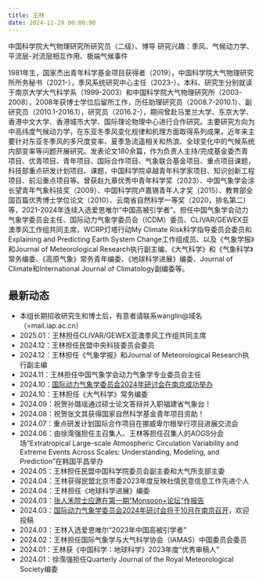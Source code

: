 ```yaml
---
title: 王林 
date: 2024-11-29 00:00:00
---
```

中国科学院大气物理研究所研究员（二级）、博导
研究兴趣：季风、气候动力学、平流层-对流层相互作用、极端气候事件

1981年生，国家杰出青年科学基金项目获得者（2019），中国科学院大气物理研究所所务秘书（2021-），季风系统研究中心主任（2023-）。本科、研究生分别就读于南京大学大气科学系（1999-2003）和中国科学院大气物理研究所（2003-2008），2008年获博士学位后留所工作，历任助理研究员（2008.7-2010.1）、副研究员（2010.1-2016.1），研究员（2016.2-），期间曾赴马里兰大学、东京大学、香港中文大学、香港城市大学、国际理论物理中心进行合作研究。主要研究方向为中高纬度气候动力学，在东亚冬季风变化规律和机理方面取得系列成果，近年来主要针对东亚冬季风的多尺度变率、夏季急流遥相关和热浪、全球变化中的气候系统内部变率等问题开展研究。发表论文180余篇，作为负责人主持/完成基金委杰青项目、优青项目、青年项目、国际合作项目、气象联合基金项目、重点项目课题，科技部重点研发计划项目、课题，中国科学院卓越青年科学家项目、知识创新工程项目、前沿重点项目等。曾获赵九章优秀中青年科学奖（2023）、中国气象学会涂长望青年气象科技奖（2009）、中国科学院卢嘉锡青年人才奖（2015）、教育部全国百篇优秀博士学位论文（2010）、云南省自然科学一等奖（2020，排名第二）等，2021-2024年连续入选爱思唯尔“中国高被引学者”。担任中国气象学会动力气象学委员会主任、国际动力气象学委员会（ICDM）委员、CLIVAR/GEWEX亚澳季风工作组共同主席，WCRP灯塔行动My Climate Risk科学指导委员会委员和Explaining and Predicting Earth System Change工作组成员、以及《气象学报》和Journal of Meteorological Research执行副主编、《大气科学》和《气象科学》常务编委、《高原气象》常务青年编委、《地球科学进展》编委、Journal of Climate和International Journal of Climatology副编委等。

## 最新动态

- 本组长期招收研究生和博士后，有意者请联系wanglin@域名（=mail.iap.ac.cn）
- 2025.01：王林担任CLIVAR/GEWEX亚澳季风工作组共同主席
- 2024.12：王林担任民盟中央科技委员会委员
- 2024.12：王林担任《气象学报》和Journal of Meteorological Research执行副主编
- 2024.11：王林担任中国气象学会动力气象学专业委员会主任
- 2024.10：[国际动力气象学委员会2024年研讨会在南京成功举办](https://iap.cas.cn/gb/xwdt/zhxw/202411/t20241111_7436992.html)
- 2024.10：王林担任《大气科学》常务编委
- 2024.09：祝贺孙璐瑶通过硕士论文答辩并入职福建省气象台！
- 2024.08：祝贺张文其获得国家自然科学基金青年项目资助！
- 2024.07：重点研发计划国际合作项目在挪威卑尔根举行项目进展交流会
- 2024.06：由徐霈强担任主召集人、王林等担任召集人的AOGS分会场“Extratropical Large-scale Atmospheric Circulation Variability and Extreme Events Across Scales: Understanding, Modeling, and Prediction”在韩国平昌举办
- 2024.05：王林担任民盟中国科学院委员会副主委和大气所支部主委
- 2024.04：王林获得民盟北京市委2023年度反映社情民意信息工作先进个人
- 2024.04：王林担任《地球科学进展》编委
- 2024.03：[张人禾院士应邀在第一期“Monsoon+论坛”作报告](https://iap.cas.cn/gb/xwdt/zhxw/202403/t20240313_7024995.html)
- 2024.03：[国际动力气象学委员会2024年研讨会将于10月在南京召开](https://icdm2024.nju.edu.cn/)，欢迎投稿
- 2024.03：王林入选爱思唯尔“2023年中国高被引学者”
- 2024.02：王林担任国际气象学与大气科学协会（IAMAS）中国委员会委员
- 2024.01：王林获《中国科学：地球科学》2023年度“优秀审稿人”
- 2024.01：徐霈强担任Quarterly Journal of the Royal Meteorological Society编委
